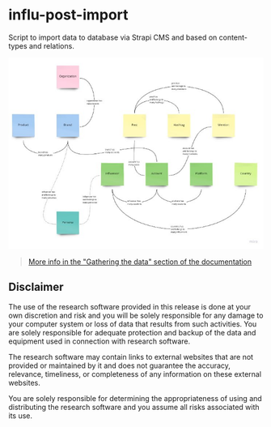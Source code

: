 # influ-post-import

Script to import data to database via Strapi CMS and based on content-types and relations.

![tensorsocial-to-strapi](https://github.com/JournalismAI/tracking-influencers/raw/main/assets/img/content-types.jpg)

> [More info in the "Gathering the data" section of the documentation](https://tracking-influencers.com/docs/gathering-data#gathering-the-data)

## Disclaimer

The use of the research software provided in this release is done at your own discretion and risk and you will be solely responsible for any damage to your computer system or loss of data that results from such activities. You are solely responsible for adequate protection and backup of the data and equipment used in connection with research software.

The research software may contain links to external websites that are not provided or maintained by it and does not guarantee the accuracy, relevance, timeliness, or completeness of any information on these external websites.

You are solely responsible for determining the appropriateness of using and distributing the research software and you assume all risks associated with its use.
